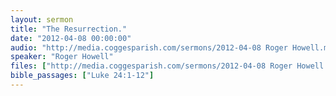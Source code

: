 ```yaml
---
layout: sermon
title: "The Resurrection."
date: "2012-04-08 00:00:00"
audio: "http://media.coggesparish.com/sermons/2012-04-08 Roger Howell.mp3"
speaker: "Roger Howell"
files: ["http://media.coggesparish.com/sermons/2012-04-08 Roger Howell.pdf"]
bible_passages: ["Luke 24:1-12"]
---
```

